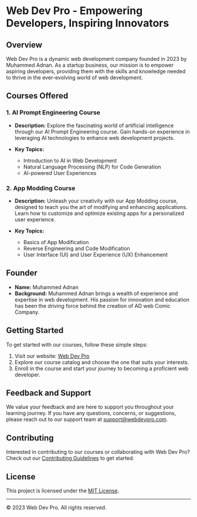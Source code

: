 # Web Dev Pro - Empowering Developers, Inspiring Innovators

## Overview

Web Dev Pro is a dynamic web development company founded in 2023 by Muhammed Adnan. As a startup business, our mission is to empower aspiring developers, providing them with the skills and knowledge needed to thrive in the ever-evolving world of web development.

## Courses Offered

### 1. AI Prompt Engineering Course

- **Description:** Explore the fascinating world of artificial intelligence through our AI Prompt Engineering course. Gain hands-on experience in leveraging AI technologies to enhance web development projects.

- **Key Topics:**
  - Introduction to AI in Web Development
  - Natural Language Processing (NLP) for Code Generation
  - AI-powered User Experiences

### 2. App Modding Course

- **Description:** Unleash your creativity with our App Modding course, designed to teach you the art of modifying and enhancing applications. Learn how to customize and optimize existing apps for a personalized user experience.

- **Key Topics:**
  - Basics of App Modification
  - Reverse Engineering and Code Modification
  - User Interface (UI) and User Experience (UX) Enhancement

## Founder

- **Name:** Muhammed Adnan
- **Background:** Muhammed Adnan brings a wealth of experience and expertise in web development. His passion for innovation and education has been the driving force behind the creation of AD web Comic Company.

## Getting Started

To get started with our courses, follow these simple steps:

1. Visit our website: [Web Dev Pro](https://www.webdevpro.com)
2. Explore our course catalog and choose the one that suits your interests.
3. Enroll in the course and start your journey to becoming a proficient web developer.

## Feedback and Support

We value your feedback and are here to support you throughout your learning journey. If you have any questions, concerns, or suggestions, please reach out to our support team at support@webdevpro.com.

## Contributing

Interested in contributing to our courses or collaborating with Web Dev Pro? Check out our [Contributing Guidelines](CONTRIBUTING.md) to get started.

## License

This project is licensed under the [MIT License](LICENSE).

---
© 2023 Web Dev Pro. All rights reserved.
